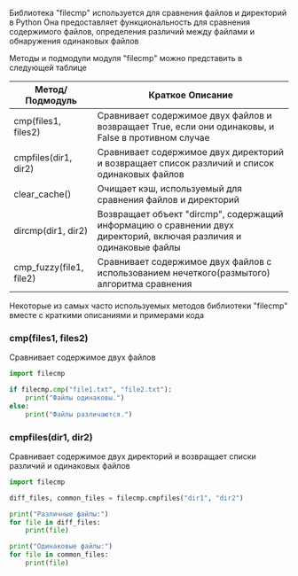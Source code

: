 Библиотека "filecmp" используется для сравнения файлов и директорий в Python
Она предоставляет функциональность для сравнения содержимого файлов, определения различий между файлами и обнаружения одинаковых файлов

Методы и подмодули модуля "filecmp" можно представить в следующей таблице

| Метод/Подмодуль         | Краткое Описание                                                                                                   |
|-------------------------|--------------------------------------------------------------------------------------------------------------------|
| cmp(files1, files2)     | Сравнивает содержимое двух файлов и возвращает True, если они одинаковы, и False в противном случае                |
| cmpfiles(dir1, dir2)    | Сравнивает содержимое двух директорий и возвращает список различий и список одинаковых файлов                      |
| clear_cache()           | Очищает кэш, используемый для сравнения файлов и директорий                                                        |
| dircmp(dir1, dir2)      | Возвращает объект "dircmp", содержащий информацию о сравнении двух директорий, включая различия и одинаковые файлы |
| cmp_fuzzy(file1, file2) | Сравнивает содержимое двух файлов с использованием нечеткого(размытого) алгоритма сравнения                        |

Некоторые из самых часто используемых методов библиотеки "filecmp" вместе с краткими описаниями и примерами кода

### cmp(files1, files2)
Сравнивает содержимое двух файлов
```python
import filecmp

if filecmp.cmp("file1.txt", "file2.txt"):
    print("Файлы одинаковы.")
else:
    print("Файлы различаются.")
```

### cmpfiles(dir1, dir2)
Сравнивает содержимое двух директорий и возвращает списки различий и одинаковых файлов
```python
import filecmp

diff_files, common_files = filecmp.cmpfiles("dir1", "dir2")

print("Различные файлы:")
for file in diff_files:
    print(file)

print("Одинаковые файлы:")
for file in common_files:
    print(file)
```
